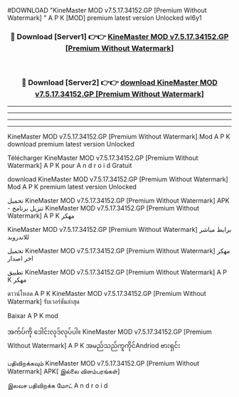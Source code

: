 #DOWNLOAD "KineMaster MOD v7.5.17.34152.GP [Premium Without Watermark] " A P K [MOD] premium latest version Unlocked wl6y1 



<div align="center">

<h3>🔴 Download [Server1] 👉👉 <a href="https://apkdownload12.web.app/?title=KineMaster MOD v7.5.17.34152.GP [Premium Without Watermark] ">KineMaster MOD v7.5.17.34152.GP [Premium Without Watermark]  </a></h3><br>

<h3>🔴 Download [Server2] 👉👉 <a href="https://apkdownload12.web.app/?title=KineMaster MOD v7.5.17.34152.GP [Premium Without Watermark] ">download KineMaster MOD v7.5.17.34152.GP [Premium Without Watermark]  </a></h3>
</div>


----------------------------------------------------------

----------------------------------------------------------

----------------------------------------------------------

----------------------------------------------------------


KineMaster MOD v7.5.17.34152.GP [Premium Without Watermark]  Mod A P K download premium latest version Unlocked

Télécharger  KineMaster MOD v7.5.17.34152.GP [Premium Without Watermark]  A P K pour A n d r o i d Gratuit

download KineMaster MOD v7.5.17.34152.GP [Premium Without Watermark]  Mod A P K premium latest version Unlocked

تحميل KineMaster MOD v7.5.17.34152.GP [Premium Without Watermark]  APK - تنزيل برنامج KineMaster MOD v7.5.17.34152.GP [Premium Without Watermark]  A P K مهكر

KineMaster MOD v7.5.17.34152.GP [Premium Without Watermark]  برابط مباشر للاندرويد

تحميل KineMaster MOD v7.5.17.34152.GP [Premium Without Watermark]  مهكر اخر اصدار

تطبيق KineMaster MOD v7.5.17.34152.GP [Premium Without Watermark]  A P K مهكر

ดาวน์โหลด A P K KineMaster MOD v7.5.17.34152.GP [Premium Without Watermark]  รับเวอร์ชันล่าสุด

Baixar A P K mod

အက်ပ်ကို ဒေါင်းလုဒ်လုပ်ပါ။ KineMaster MOD v7.5.17.34152.GP [Premium Without Watermark]  A P K အမည်သည်ကူကိုင်Andriod ဗားရှင်း

பதிவிறக்கவும் KineMaster MOD v7.5.17.34152.GP [Premium Without Watermark]  APK[ இல்லை விளம்பரங்கள்] 
 
இலவச பதிவிறக்க மோட் A n d r o i d



